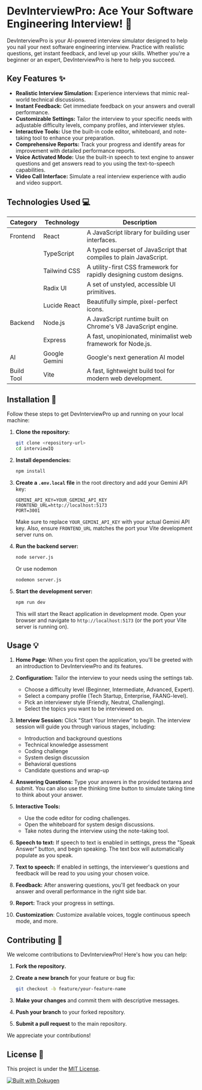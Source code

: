 # DevInterviewPro: Ace Your Software Engineering Interview! 🚀

DevInterviewPro is your AI-powered interview simulator designed to help you nail your next software engineering interview. Practice with realistic questions, get instant feedback, and level up your skills. Whether you're a beginner or an expert, DevInterviewPro is here to help you succeed.

## Key Features ✨

- **Realistic Interview Simulation:** Experience interviews that mimic real-world technical discussions.
- **Instant Feedback:** Get immediate feedback on your answers and overall performance.
- **Customizable Settings:** Tailor the interview to your specific needs with adjustable difficulty levels, company profiles, and interviewer styles.
- **Interactive Tools:** Use the built-in code editor, whiteboard, and note-taking tool to enhance your preparation.
- **Comprehensive Reports:** Track your progress and identify areas for improvement with detailed performance reports.
- **Voice Activated Mode:** Use the built-in speech to text engine to answer questions and get answers read to you using the text-to-speech capabilities.
- **Video Call Interface:** Simulate a real interview experience with audio and video support.

## Technologies Used 💻

| Category         | Technology                               | Description                                                                                                |
| ---------------- | ---------------------------------------- | ---------------------------------------------------------------------------------------------------------- |
| Frontend         | React                                    | A JavaScript library for building user interfaces.                                                         |
|                  | TypeScript                               | A typed superset of JavaScript that compiles to plain JavaScript.                                         |
|                  | Tailwind CSS                             | A utility-first CSS framework for rapidly designing custom designs.                                         |
|                  | Radix UI                                 | A set of unstyled, accessible UI primitives.                                                              |
|                  | Lucide React                             | Beautifully simple, pixel-perfect icons.                                                                    |
| Backend          | Node.js                                  | A JavaScript runtime built on Chrome's V8 JavaScript engine.                                                |
|                  | Express                                  | A fast, unopinionated, minimalist web framework for Node.js.                                             |
| AI               | Google Gemini                             | Google's next generation AI model                                                                          |
| Build Tool       | Vite                                     | A fast, lightweight build tool for modern web development.                                                   |

## Installation 🔧

Follow these steps to get DevInterviewPro up and running on your local machine:

1. **Clone the repository:**

   ```bash
   git clone <repository-url>
   cd interviewIQ
   ```

2.  **Install dependencies:**

    ```bash
    npm install
    ```

3.  **Create a `.env.local` file** in the root directory and add your Gemini API key:

    ```
    GEMINI_API_KEY=YOUR_GEMINI_API_KEY
    FRONTEND_URL=http://localhost:5173
    PORT=3001
    ```

    Make sure to replace `YOUR_GEMINI_API_KEY` with your actual Gemini API key.  Also, ensure `FRONTEND_URL` matches the port your Vite development server runs on.

4. **Run the backend server:**

   ```bash
   node server.js
   ```

    Or use nodemon

   ```bash
   nodemon server.js
   ```

5. **Start the development server:**

   ```bash
   npm run dev
   ```

   This will start the React application in development mode. Open your browser and navigate to `http://localhost:5173` (or the port your Vite server is running on).

## Usage 💡

1. **Home Page:** When you first open the application, you'll be greeted with an introduction to DevInterviewPro and its features.
2. **Configuration:** Tailor the interview to your needs using the settings tab.
    - Choose a difficulty level (Beginner, Intermediate, Advanced, Expert).
    - Select a company profile (Tech Startup, Enterprise, FAANG-level).
    - Pick an interviewer style (Friendly, Neutral, Challenging).
    - Select the topics you want to be interviewed on.
3. **Interview Session:** Click "Start Your Interview" to begin. The interview session will guide you through various stages, including:
    - Introduction and background questions
    - Technical knowledge assessment
    - Coding challenge
    - System design discussion
    - Behavioral questions
    - Candidate questions and wrap-up

4. **Answering Questions:** Type your answers in the provided textarea and submit. You can also use the thinking time button to simulate taking time to think about your answer.
5. **Interactive Tools:**
    - Use the code editor for coding challenges.
    - Open the whiteboard for system design discussions.
    - Take notes during the interview using the note-taking tool.
6.  **Speech to text:** If speech to text is enabled in settings, press the "Speak Answer" button, and begin speaking.  The text box will automatically populate as you speak.
7. **Text to speech:** If enabled in settings, the interviewer's questions and feedback will be read to you using your chosen voice.
8. **Feedback:**  After answering questions, you'll get feedback on your answer and overall performance in the right side bar.
9. **Report:** Track your progress in settings.
10. **Customization**:  Customize available voices, toggle continuous speech mode, and more.

## Contributing 🤝

We welcome contributions to DevInterviewPro! Here's how you can help:

1.  **Fork the repository.**
2.  **Create a new branch** for your feature or bug fix:

    ```bash
    git checkout -b feature/your-feature-name
    ```

3.  **Make your changes** and commit them with descriptive messages.
4.  **Push your branch** to your forked repository.
5.  **Submit a pull request** to the main repository.

We appreciate your contributions!

## License 📄

This project is under the [MIT License](LICENSE).

[![Built with Dokugen](https://img.shields.io/badge/Built%20with-Dokugen-brightgreen)](https://github.com/samueltuoyo15/Dokugen)
